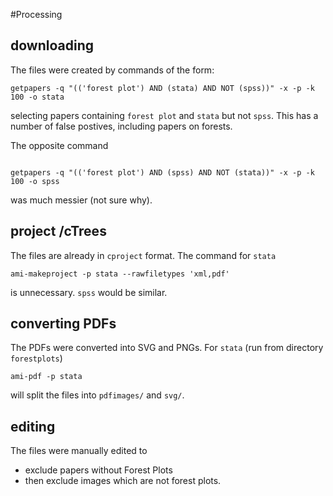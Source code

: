 #Processing

## downloading

The files were created by commands of the form:
```
getpapers -q "(('forest plot') AND (stata) AND NOT (spss))" -x -p -k 100 -o stata
```
selecting papers containing `forest plot` and `stata` but not `spss`. This has a number of false postives, including papers on forests.

The opposite command

```

getpapers -q "(('forest plot') AND (spss) AND NOT (stata))" -x -p -k 100 -o spss
```
was much messier (not sure why).

## project /cTrees
The files are already in `cproject` format. The command for `stata` 
```
ami-makeproject -p stata --rawfiletypes 'xml,pdf'
``` 
is unnecessary. `spss` would be similar.

## converting PDFs
The PDFs were converted into SVG and PNGs. For `stata` (run from directory `forestplots`)
```
ami-pdf -p stata 
```
will split the files into `pdfimages/` and `svg/`.

## editing

The files were manually edited to 

* exclude papers without Forest Plots
* then exclude images which are not forest plots.
